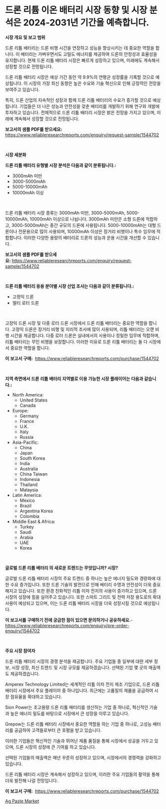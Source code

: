 <p><h1>드론 리튬 이온 배터리 시장 동향 및 시장 분석은 2024-2031년 기간을 예측합니다.</h1></p><p><strong>시장 개요 및 보고 범위</strong></p>
<p><p>드론 리튬 배터리는 드론 비행 시간을 연장하고 성능을 향상시키는 데 중요한 역할을 합니다. 이 배터리는 가벼우면서도 고밀도 에너지를 제공하여 드론의 안정성과 효율성을 유지합니다. 현재 드론 리튬 배터리 시장은 빠르게 성장하고 있으며, 미래에도 계속해서 성장할 것으로 전망됩니다. </p><p>드론 리튬 배터리 시장은 예상 기간 동안 약 9.9%의 연평균 성장률을 기록할 것으로 예상됩니다. 이 시장의 가장 최신 동향은 높은 수요와 기술 혁신으로 인해 긍정적인 전망을 보여주고 있습니다. </p><p>특히, 드론 산업의 지속적인 성장과 함께 드론 리튬 배터리의 수요가 증가할 것으로 예상됩니다. 기업들은 더 나은 성능과 안전성을 갖춘 배터리를 개발하기 위해 연구와 개발에 투자하고 있습니다. 전체적으로 드론 리튬 배터리 시장은 밝은 전망을 가지고 있으며, 미래에 계속해서 성장할 것으로 전망됩니다.</p></p>
<p><strong>보고서의 샘플 PDF를 받으세요:</strong> <a href="https://www.reliableresearchreports.com/enquiry/request-sample/1544702">https://www.reliableresearchreports.com/enquiry/request-sample/1544702</a></p>
<p>&nbsp;</p>
<p><strong>시장 세분화</strong></p>
<p><strong>드론 리튬 배터리 유형별 시장 분석은 다음과 같이 분류됩니다.:</strong></p>
<p><ul><li>3000mAh 미만</li><li>3000-5000mAh</li><li>5000-10000mAh</li><li>10000mAh 이상</li></ul></p>
<p>&nbsp;</p>
<p><p>드론 리튬 배터리 시장 종류는 3000mAh 미만, 3000-5000mAh, 5000-10000mAh, 10000mAh 이상으로 나뉩니다. 3000mAh 미만은 소형 드론에 적합하고, 3000-5000mAh는 중간 규모의 드론에 사용됩니다. 5000-10000mAh는 대형 드론이나 전문용으로 많이 사용되며, 10000mAh 이상은 장거리 비행이나 특수 임무에 적합합니다. 이러한 다양한 용량의 배터리로 드론의 성능과 운용 시간을 개선할 수 있습니다.</p></p>
<p><strong>보고서의 샘플 PDF를 받으세요:</strong>&nbsp;<a href="https://www.reliableresearchreports.com/enquiry/request-sample/1544702">https://www.reliableresearchreports.com/enquiry/request-sample/1544702</a></p>
<p>&nbsp;</p>
<p><strong> 드론 리튬 배터리 응용 분야별 시장 산업 조사는 다음과 같이 분류됩니다.:</strong></p>
<p><ul><li>고정익 드론</li><li>멀티 로터 드론</li></ul></p>
<p>&nbsp;</p>
<p><p>고정익 드론 시장 및 다중 로터 드론 시장에서 드론 리튬 배터리는 중요한 역할을 합니다. 고정익 드론은 장거리 비행 및 지리적 조사에 많이 사용되며, 리튬 배터리는 오랜 비행 시간을 제공합니다. 다중 로터 드론은 실내에서의 사용이나 정밀한 임무에 적합하며, 리튬 배터리는 무인 비행을 보장합니다. 이러한 이유로 드론 리튬 배터리는 둘 다 시장에서 중요한 역할을 합니다.</p></p>
<p><strong>이 보고서 구매:</strong>&nbsp; <a href="https://www.reliableresearchreports.com/purchase/1544702">https://www.reliableresearchreports.com/purchase/1544702</a></p>
<p>&nbsp;</p>
<p><strong>지역 측면에서 드론 리튬 배터리 지역별로 이용 가능한 시장 플레이어는 다음과 같습니다.:</strong></p>
<p><ul>
    <li>
        North America:
        <ul>
            <li>United States</li>
            <li>Canada</li>
        </ul>
    </li>
    <li>
        Europe:
        <ul>
            <li>Germany</li>
            <li>France</li>
            <li>U.K.</li>
            <li>Italy</li>
            <li>Russia</li>
        </ul>
    </li>
    <li>
        Asia-Pacific:
        <ul>
            <li>China</li>
            <li>Japan</li>
            <li>South Korea</li>
            <li>India</li>
            <li>Australia</li>
            <li>China Taiwan</li>
            <li>Indonesia</li>
            <li>Thailand</li>
            <li>Malaysia</li>
        </ul>
    </li>
    <li>
        Latin America:
        <ul>
            <li>Mexico</li>
            <li>Brazil</li>
            <li>Argentina Korea</li>
            <li>Colombia</li>
        </ul>
    </li>
    <li>
        Middle East & Africa:
        <ul>
            <li>Turkey</li>
            <li>Saudi</li>
            <li>Arabia</li>
            <li>UAE</li>
            <li>Korea</li>
        </ul>
    </li>
    </ul></p>
<p>&nbsp;</p>
<p><strong>글로벌 드론 리튬 배터리 의 새로운 트렌드는 무엇입니까? 시장?</strong></p>
<p><p>글로벌 드론 리튬 배터리 시장의 주요 트렌드 중 하나는 높은 에너지 밀도와 경량화에 대한 수요 증가입니다. 또한 드론 기술의 발전으로 인해 배터리 수명과 안전성이 더욱 중요해지고 있습니다. 또한 환경 친화적인 리튬 이차 전지의 사용이 증가하고 있으며, 드론 시장의 성장에 힘을 실어주고 있습니다. 또한 스마트 그리드 및 전력 저장 용도로의 확대 사용이 예상되고 있으며, 이는 드론 리튬 배터리 시장을 더욱 성장시킬 것으로 예상됩니다.</p></p>
<p><strong>이 보고서를 구매하기 전에 궁금한 점이 있으면 문의하거나 공유하세요.</strong>- <a href="https://www.reliableresearchreports.com/enquiry/pre-order-enquiry/1544702">https://www.reliableresearchreports.com/enquiry/pre-order-enquiry/1544702</a></p>
<p>&nbsp;</p>
<p><strong>주요 시장 참여자</strong></p>
<p><p>드론 리튬 배터리 시장의 경쟁 분석을 제공합니다. 주요 기업들 중 일부에 대한 세부 정보, 시장 성장, 최신 트렌드 및 시장 규모를 제공하겠습니다. 선택된 기업 몇 곳의 매출액도 제공하겠습니다.</p><p>Amperex Technology Limited는 세계적인 리튬 이차 전지 제조 기업으로, 드론 리튬 배터리 시장에서 주요 플레이어 중 하나입니다. 최근에는 고품질의 제품을 공급하여 시장 점유율을 확대하고 있습니다.</p><p>Sion Power는 초고용량 드론 리튬 배터리를 생산하는 기업 중 하나로, 혁신적인 기술과 높은 에너지 밀도를 바탕으로 시장에서 큰 성장을 이루고 있습니다.</p><p>Grepow는 드론 리튬 배터리 시장에서 중요한 역할을 하는 기업 중 하나로, 고성능 배터리를 공급하여 고객들로부터 큰 호평을 받고 있습니다.</p><p>이러한 기업들은 혁신적인 기술과 뛰어난 제품 품질을 통해 시장에서 성공을 거두고 있으며, 드론 시장의 성장에 큰 기여를 하고 있습니다.</p><p>선택된 기업들의 매출액은 매년 꾸준히 성장하고 있으며, 시장에서의 경쟁력을 강화하고 있습니다.</p><p>드론 리튬 배터리 시장은 계속해서 성장하고 있으며, 이러한 주요 기업들의 활약을 통해 더욱 발전해 나갈 전망입니다.</p></p>
<p><strong>이 보고서 구매:</strong>&nbsp;&nbsp;<a href="https://www.reliableresearchreports.com/purchase/1544702">https://www.reliableresearchreports.com/purchase/1544702</a></p>
<p><p><a href="https://forested-sushi-9b0.notion.site/Ag-Paste-Market-Size-Furnishes-Valuable-Information-Encompassing-Market-Share-Market-Trends-and-Pr-d98689ed719f4a0fa553ebc0c8b82aa3">Ag Paste Market</a></p></p>
